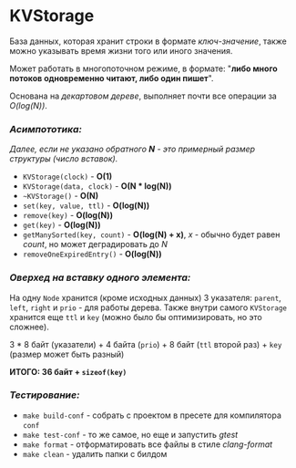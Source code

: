 # KVStorage

База данных, которая хранит строки в формате *ключ-значение*, также можно указывать время жизни того или иного значения. 

Может работать в многопоточном режиме, в формате: "**либо много потоков одновременно читают, либо один пишет**".

Основана на *декартовом дереве*, выполняет почти все операции за *O(log(N))*.

### *Асимпототика:*
*Далее, если не указано обратного **N** - это примерный размер структуры (число вставок).*
- `KVStorage(clock)` - **O(1)**
- `KVStorage(data, clock)` - **O(N * log(N))**
- `~KVStorage()` - **O(N)**
- `set(key, value, ttl)` - **O(log(N))**
- `remove(key)` - **O(log(N))**
- `get(key)` - **O(log(N))**
- `getManySorted(key, count)` - **O(log(N) + x)**, *x* - обычно будет равен *count*, но может деградировать до *N*
- `removeOneExpiredEntry()` - **O(log(N))**

### *Оверхед на вставку одного элемента:*
На одну `Node` хранится (кроме исходных данных) 3 указателя: `parent`, `left`, `right` и `prio` - для работы дерева.
Также внутри самого `KVStorage` хранится еще `ttl` и `key` (можно было бы оптимизировать, но это сложнее).

3 * 8 байт (указатели) + 4 байта (`prio`) + 8 байт (`ttl` второй раз) + `key` (размер может быть разный)

**ИТОГО: 36 байт + `sizeof(key)`**

### *Тестирование:*
- `make build-conf` - собрать с проектом в пресете для компилятора `conf` 
- `make test-conf` - то же самое, но еще и запустить *gtest*
- `make format` - отформатировать все файлы в стиле *clang-format*
- `make clean` - удалить папки с билдом
